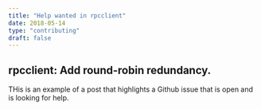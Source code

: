 ```yaml
---
title: "Help wanted in rpcclient"
date: 2018-05-14
type: "contributing"
draft: false
---
```


## rpcclient: Add round-robin redundancy.

THis is an example of a post that highlights a Github issue that is open and is looking for help.

